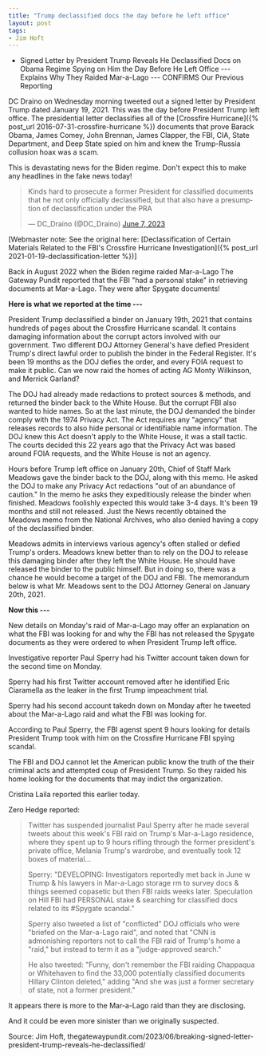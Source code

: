 ```yaml
---
title: "Trump declassified docs the day before he left office"
layout: post
tags:
- Jim Hoft
---
```


- Signed Letter by President Trump Reveals He Declassified Docs on Obama Regime Spying on Him the Day Before He Left Office --- Explains Why They Raided Mar-a-Lago --- CONFIRMS Our Previous Reporting

DC Draino on Wednesday morning tweeted out a signed letter by President Trump dated January 19, 2021. This was the day before President Trump left office. The presidential letter declassifies all of the [Crossfire Hurricane]({% post_url 2016-07-31-crossfire-hurricane %}) documents that prove Barack Obama, James Comey, John Brennan, James Clapper, the FBI, CIA, State Department, and Deep State spied on him and knew the Trump-Russia collusion hoax was a scam.

This is devastating news for the Biden regime. Don't expect this to make any headlines in the fake news today!

<blockquote class="twitter-tweet"><p lang="en" dir="ltr">Kinds hard to prosecute a former President for classified documents that he not only officially declassified, but that also have a presumption of declassification under the PRA</p>&mdash; DC_Draino (@DC_Draino) <a href="https://twitter.com/DC_Draino/status/1666444691745779712?ref_src=twsrc%5Etfw">June 7, 2023</a></blockquote> <script async src="https://platform.twitter.com/widgets.js" charset="utf-8"></script>

[Webmaster note: See the original here: [Declassification of Certain Materials Related to the FBI's Crossfire Hurricane Investigation]({% post_url 2021-01-19-declassification-letter %})]

Back in August 2022 when the Biden regime raided Mar-a-Lago The Gateway Pundit reported that the FBI "had a personal stake" in retrieving documents at Mar-a-Lago. They were after Spygate documents!

**Here is what we reported at the time ---**

President Trump declassified a binder on January 19th, 2021 that contains hundreds of pages about the Crossfire Hurricane scandal. It contains damaging information about the corrupt actors involved with our government. Two different DOJ Attorney General's have defied President Trump's direct lawful order to publish the binder in the Federal Register. It's been 19 months as the DOJ defies the order, and every FOIA request to make it public. Can we now raid the homes of acting AG Monty Wilkinson, and Merrick Garland?

The DOJ had already made redactions to protect sources & methods, and returned the binder back to the White House. But the corrupt FBI also wanted to hide names. So at the last minute, the DOJ demanded the binder comply with the 1974 Privacy Act. The Act requires any "agency" that releases records to also hide personal or identifiable name information. The DOJ knew this Act doesn't apply to the White House, it was a stall tactic. The courts decided this 22 years ago that the Privacy Act was based around FOIA requests, and the White House is not an agency.

Hours before Trump left office on January 20th, Chief of Staff Mark Meadows gave the binder back to the DOJ, along with this memo. He asked the DOJ to make any Privacy Act redactions "out of an abundance of caution." In the memo he asks they expeditiously release the binder when finished. Meadows foolishly expected this would take 3-4 days. It's been 19 months and still not released. Just the News recently obtained the Meadows memo from the National Archives, who also denied having a copy of the declassified binder.

Meadows admits in interviews various agency's often stalled or defied Trump's orders. Meadows knew better than to rely on the DOJ to release this damaging binder after they left the White House. He should have released the binder to the public himself. But in doing so, there was a chance he would become a target of the DOJ and FBI. The memorandum below is what Mr. Meadows sent to the DOJ Attorney General on January 20th, 2021.

**Now this ---**

New details on Monday's raid of Mar-a-Lago may offer an explanation on what the FBI was looking for and why the FBI has not released the Spygate documents as they were ordered to when President Trump left office.

Investigative reporter Paul Sperry had his Twitter account taken down for the second time on Monday.

Sperry had his first Twitter account removed after he identified Eric Ciaramella as the leaker in the first Trump impeachment trial.

Sperry had his second account takedn down on Monday after he tweeted about the Mar-a-Lago raid and what the FBI was looking for.

According to Paul Sperry, the FBI agenst spent 9 hours looking for details President Trump took with him on the Crossfire Hurricane FBI spying scandal.

The FBI and DOJ cannot let the American public know the truth of the their criminal acts and attempted coup of President Trump. So they raided his home looking for the documents that may indict the organization.

Cristina Laila reported this earlier today.

Zero Hedge reported:

> Twitter has suspended journalist Paul Sperry after he made several tweets about this week's FBI raid on Trump's Mar-a-Lago residence, where they spent up to 9 hours rifling through the former president's private office, Melania Trump's wardrobe, and eventually took 12 boxes of material...
>
> Sperry: "DEVELOPING: Investigators reportedly met back in June w Trump & his lawyers in Mar-a-Lago storage rm to survey docs & things seemed copasetic but then FBI raids weeks later. Speculation on Hill FBI had PERSONAL stake & searching for classified docs related to its #Spygate scandal."
>
> Sperry also tweeted a list of "conflicted" DOJ officials who were "briefed on the Mar-a-Lago raid", and noted that "CNN is admonishing reporters not to call the FBI raid of Trump's home a "raid," but instead to term it as a "judge-approved search."
>
> He also tweeted: "Funny, don't remember the FBI raiding Chappaqua or Whitehaven to find the 33,000 potentially classified documents Hillary Clinton deleted," adding "And she was just a former secretary of state, not a former president."

It appears there is more to the Mar-a-Lago raid than they are disclosing.

And it could be even more sinister than we originally suspected.

Source: Jim Hoft, thegatewaypundit.com/2023/06/breaking-signed-letter-president-trump-reveals-he-declassified/

